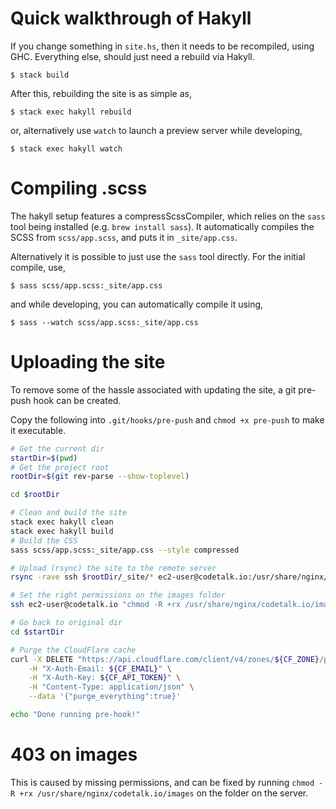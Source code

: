 # Quick walkthrough of Hakyll
If you change something in `site.hs`, then it needs to be recompiled, using GHC. Everything else, should just need a rebuild via Hakyll.

```
$ stack build
```

After this, rebuilding the site is as simple as,

```
$ stack exec hakyll rebuild
```

or, alternatively use `watch` to launch a preview server while developing,

```
$ stack exec hakyll watch
```


# Compiling .scss
The hakyll setup features a compressScssCompiler, which relies on the `sass` tool being installed (e.g. `brew install sass`). It automatically compiles the SCSS from `scss/app.scss`, and puts it in `_site/app.css`.

Alternatively it is possible to just use the `sass` tool directly. For the initial compile, use,

```
$ sass scss/app.scss:_site/app.css
```

and while developing, you can automatically compile it using,

```
$ sass --watch scss/app.scss:_site/app.css
```


# Uploading the site
To remove some of the hassle associated with updating the site, a git pre-push
hook can be created.

Copy the following into `.git/hooks/pre-push` and `chmod +x pre-push` to make
it executable.

```bash
# Get the current dir
startDir=$(pwd)
# Get the project root
rootDir=$(git rev-parse --show-toplevel)

cd $rootDir

# Clean and build the site
stack exec hakyll clean
stack exec hakyll build
# Build the CSS
sass scss/app.scss:_site/app.css --style compressed

# Upload (rsync) the site to the remote server
rsync -rave ssh $rootDir/_site/* ec2-user@codetalk.io:/usr/share/nginx/codetalk.io --delete-after

# Set the right permissions on the images folder
ssh ec2-user@codetalk.io "chmod -R +rx /usr/share/nginx/codetalk.io/images"

# Go back to original dir
cd $startDir

# Purge the CloudFlare cache
curl -X DELETE "https://api.cloudflare.com/client/v4/zones/${CF_ZONE}/purge_cache" \
    -H "X-Auth-Email: ${CF_EMAIL}" \
    -H "X-Auth-Key: ${CF_API_TOKEN}" \
    -H "Content-Type: application/json" \
    --data '{"purge_everything":true}'

echo "Done running pre-hook!"
```

# 403 on images
This is caused by missing permissions, and can be fixed by running `chmod -R +rx /usr/share/nginx/codetalk.io/images` on the folder on the server.
